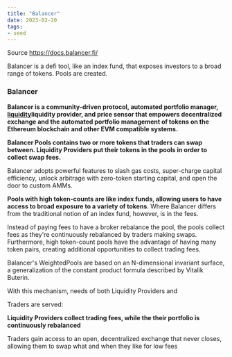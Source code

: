 ```yaml
---
title: "Balancer"
date: 2023-02-20
tags:
- seed
---
```

Source
https://docs.balancer.fi/
 
Balancer is a defi tool, like an index fund, that exposes investors to a broad range of tokens. Pools are created. 

### Balancer
**Balancer is a community-driven protocol, automated portfolio manager, [liquidity](/content/notes/Liquidity.md)liquidity provider, and price sensor that empowers decentralized exchange and the automated portfolio management of tokens on the Ethereum blockchain and other EVM compatible systems.**

**Balancer Pools contains two or more tokens that traders can swap between. Liquidity Providers put their tokens in the pools in order to collect swap fees.** 

Balancer adopts powerful features to slash gas costs, super-charge capital efficiency, unlock arbitrage with zero-token starting capital, and open the door to custom AMMs.

**Pools with high token-counts are like index funds, allowing users to have access to broad exposure to a variety of tokens**. Where Balancer differs from the traditional notion of an index fund, however, is in the fees. 

Instead of paying fees to have a broker rebalance the pool, the pools collect fees as they're continuously rebalanced by traders making swaps. Furthermore, high token-count pools have the advantage of having many token pairs, creating additional opportunities to collect trading fees.

Balancer's WeightedPools are based on an N-dimensional invariant surface, a generalization of the constant product formula described by Vitalik Buterin.

With this mechanism, needs of both Liquidity Providers and 

Traders are served:

**Liquidity Providers collect trading fees, while the their portfolio is continuously rebalanced**

Traders gain access to an open, decentralized exchange that never closes, allowing them to swap what and when they like for low fees
